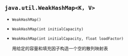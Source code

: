 ## `java.util.WeakHashMap<K, V>`

* `WeakHashMap()`

* `WeakHashMap(int initialCapacity)`

* `WeakHashMap(int initialCapacity, float loadFactor)`

  用给定的容量和填充因子构造一个空的散列映射表